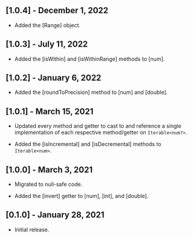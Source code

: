 ## [1.0.4] - December 1, 2022

* Added the [Range] object.

## [1.0.3] - July 11, 2022

* Added the [isWithin] and [isWithinRange] methods to [num].

## [1.0.2] - January 6, 2022

* Added the [roundToPrecision] method to [num] and [double].

## [1.0.1] - March 15, 2021

* Updated every method and getter to cast to and reference a single
implementation of each respective method/getter on `Iterable<num?>`.

* Added the [isIncremental] and [isDecremental] methods to `Iterable<num>`.

## [1.0.0] - March 3, 2021

* Migrated to null-safe code.

* Added the [invert] getter to [num], [int], and [double].

## [0.1.0] - January 28, 2021

* Initial release.
